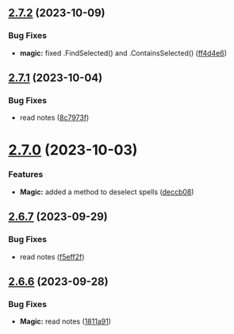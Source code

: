 ## [2.7.2](https://github.com/Torwent/SRL-T/compare/v2.7.1...v2.7.2) (2023-10-09)


### Bug Fixes

* **magic:** fixed .FindSelected() and .ContainsSelected() ([ff4d4e6](https://github.com/Torwent/SRL-T/commit/ff4d4e67e544adb1adfd22cda702591b0bc5750a))



## [2.7.1](https://github.com/Torwent/SRL-T/compare/v2.7.0...v2.7.1) (2023-10-04)


### Bug Fixes

* read notes ([8c7973f](https://github.com/Torwent/SRL-T/commit/8c7973f82328fbfb32c01df6f7ef2d810296b20b))



# [2.7.0](https://github.com/Torwent/SRL-T/compare/v2.6.7...v2.7.0) (2023-10-03)


### Features

* **Magic:** added a method to deselect spells ([deccb08](https://github.com/Torwent/SRL-T/commit/deccb08ed6e34b9a4aaacdd214961c43e471d713))



## [2.6.7](https://github.com/Torwent/SRL-T/compare/v2.6.6...v2.6.7) (2023-09-29)


### Bug Fixes

* read notes ([f5eff2f](https://github.com/Torwent/SRL-T/commit/f5eff2f1a30e10a719b1bac87d7416cbcfe18fc1))



## [2.6.6](https://github.com/Torwent/SRL-T/compare/v2.6.5...v2.6.6) (2023-09-28)


### Bug Fixes

* **Magic:** read notes ([1811a91](https://github.com/Torwent/SRL-T/commit/1811a91dde415842f1854deb7330cab8897320d5))




